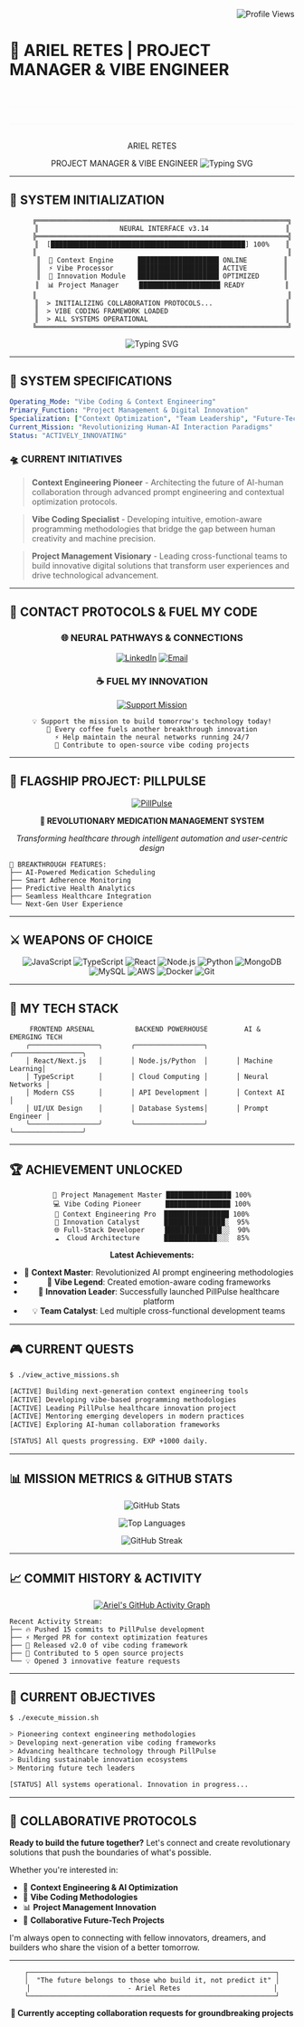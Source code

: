 <div align="right">

![Profile Views](https://komarev.com/ghpvc/?username=Yheng&color=blueviolet&style=flat&label=profile+views)

</div>

# 🚀 ARIEL RETES | PROJECT MANAGER & VIBE ENGINEER

<div align="center">

<svg width="800" height="120" xmlns="http://www.w3.org/2000/svg">
  <defs>
    <linearGradient id="textGradient" x1="0%" y1="0%" x2="100%" y2="0%">
      <stop offset="0%" style="stop-color:#00D9FF;stop-opacity:1" />
      <stop offset="50%" style="stop-color:#7C3AED;stop-opacity:1" />
      <stop offset="100%" style="stop-color:#F59E0B;stop-opacity:1" />
    </linearGradient>
    <filter id="textGlow">
      <feGaussianBlur stdDeviation="2" result="coloredBlur"/>
      <feMerge> 
        <feMergeNode in="coloredBlur"/>
        <feMergeNode in="SourceGraphic"/>
      </feMerge>
    </filter>
  </defs>
  
  <!-- Animated Background Lines -->
  <g opacity="0.2">
    <line x1="0" y1="30" x2="800" y2="30" stroke="#00D9FF" stroke-width="1">
      <animate attributeName="stroke-opacity" values="0.1;0.5;0.1" dur="3s" repeatCount="indefinite"/>
    </line>
    <line x1="0" y1="60" x2="800" y2="60" stroke="#7C3AED" stroke-width="1">
      <animate attributeName="stroke-opacity" values="0.1;0.5;0.1" dur="4s" repeatCount="indefinite"/>
    </line>
    <line x1="0" y1="90" x2="800" y2="90" stroke="#F59E0B" stroke-width="1">
      <animate attributeName="stroke-opacity" values="0.1;0.5;0.1" dur="5s" repeatCount="indefinite"/>
    </line>
  </g>
  
  <!-- Main Text -->
  <text x="400" y="45" text-anchor="middle" font-family="Orbitron, monospace" font-size="32" 
        font-weight="bold" fill="url(#textGradient)" filter="url(#textGlow)">
    ARIEL RETES
    <animate attributeName="opacity" values="0.8;1;0.8" dur="2s" repeatCount="indefinite"/>
  </text>
  
  <!-- Subtitle with typewriter effect simulation -->
  <text x="400" y="75" text-anchor="middle" font-family="monospace" font-size="14" fill="#00D9FF">
    PROJECT MANAGER & VIBE ENGINEER
    <animate attributeName="fill-opacity" values="0.7;1;0.7" dur="3s" repeatCount="indefinite"/>
  </text>
  
  <!-- Floating particles -->
  <circle cx="100" cy="40" r="2" fill="#00D9FF" opacity="0.6">
    <animate attributeName="cx" values="100;700;100" dur="8s" repeatCount="indefinite"/>
    <animate attributeName="opacity" values="0.6;0.2;0.6" dur="4s" repeatCount="indefinite"/>
  </circle>
  <circle cx="200" cy="80" r="1.5" fill="#7C3AED" opacity="0.6">
    <animate attributeName="cx" values="200;600;200" dur="10s" repeatCount="indefinite"/>
    <animate attributeName="opacity" values="0.6;0.2;0.6" dur="5s" repeatCount="indefinite"/>
  </circle>
  <circle cx="600" cy="50" r="2.5" fill="#F59E0B" opacity="0.6">
    <animate attributeName="cx" values="600;150;600" dur="12s" repeatCount="indefinite"/>
    <animate attributeName="opacity" values="0.6;0.2;0.6" dur="6s" repeatCount="indefinite"/>
  </circle>
</svg>

<img src="https://readme-typing-svg.herokuapp.com?font=Orbitron&size=35&duration=3000&pause=1000&color=00D9FF&center=true&vCenter=true&multiline=true&width=800&height=100&lines=VIBE+CODING+SPECIALIST;CONTEXT+ENGINEERING+PIONEER;BUILDING+THE+FUTURE%2C+ONE+COMMIT+AT+A+TIME" alt="Typing SVG" />

</div>

---

## 🌌 SYSTEM INITIALIZATION

<div align="center">

```
     ╔══════════════════════════════════════════════════════════════╗
     ║                    NEURAL INTERFACE v3.14                   ║
     ╠══════════════════════════════════════════════════════════════╣
     ║  [████████████████████████████████████████████████] 100%    ║
     ║                                                              ║
     ║  🧠 Context Engine      ████████████████████ ONLINE         ║
     ║  ⚡ Vibe Processor      ████████████████████ ACTIVE         ║
     ║  🚀 Innovation Module   ████████████████████ OPTIMIZED      ║
     ║  📊 Project Manager     ████████████████████ READY          ║
     ║                                                              ║
     ║  > INITIALIZING COLLABORATION PROTOCOLS...                  ║
     ║  > VIBE CODING FRAMEWORK LOADED                             ║
     ║  > ALL SYSTEMS OPERATIONAL                                  ║
     ╚══════════════════════════════════════════════════════════════╝
```

<img src="https://readme-typing-svg.herokuapp.com?font=Orbitron&size=28&duration=3000&pause=1000&color=00D9FF&center=true&vCenter=true&multiline=true&width=800&height=80&lines=VIBE+CODING+SPECIALIST;CONTEXT+ENGINEERING+PIONEER;BUILDING+THE+FUTURE%2C+ONE+COMMIT+AT+A+TIME" alt="Typing SVG" />

</div>

---

## 🧠 SYSTEM SPECIFICATIONS

```yaml
Operating_Mode: "Vibe Coding & Context Engineering"
Primary_Function: "Project Management & Digital Innovation"
Specialization: ["Context Optimization", "Team Leadership", "Future-Tech Development"]
Current_Mission: "Revolutionizing Human-AI Interaction Paradigms"
Status: "ACTIVELY_INNOVATING"
```

### 🛸 CURRENT INITIATIVES

> **Context Engineering Pioneer** - Architecting the future of AI-human collaboration through advanced prompt engineering and contextual optimization protocols.

> **Vibe Coding Specialist** - Developing intuitive, emotion-aware programming methodologies that bridge the gap between human creativity and machine precision.

> **Project Management Visionary** - Leading cross-functional teams to build innovative digital solutions that transform user experiences and drive technological advancement.

---

## 📡 CONTACT PROTOCOLS & FUEL MY CODE

<div align="center">

### 🌐 NEURAL PATHWAYS & CONNECTIONS

[![LinkedIn](https://img.shields.io/badge/NEURAL_LINK-0077B5?style=for-the-badge&logo=linkedin&logoColor=white&labelColor=000000)](https://www.linkedin.com/in/arielretes/)
[![Email](https://img.shields.io/badge/DIRECT_CHANNEL-D14836?style=for-the-badge&logo=gmail&logoColor=white&labelColor=000000)](mailto:yhengdesigns@gmail.com)

### ☕ FUEL MY INNOVATION

[![Support Mission](https://img.shields.io/badge/FUEL_INNOVATION-FFDD00?style=for-the-badge&logo=buy-me-a-coffee&logoColor=black&labelColor=000000)](https://buymeacoffee.com/arielretes)

```
💡 Support the mission to build tomorrow's technology today!
🚀 Every coffee fuels another breakthrough innovation
⚡ Help maintain the neural networks running 24/7
🌟 Contribute to open-source vibe coding projects
```

</div>

---

## 🚀 FLAGSHIP PROJECT: PILLPULSE

<div align="center">

[![PillPulse](https://img.shields.io/badge/EXPLORE_PILLPULSE-FF6B6B?style=for-the-badge&logo=github&logoColor=white&labelColor=000000)](https://github.com/Yheng/PillPulse)

**🏥 REVOLUTIONARY MEDICATION MANAGEMENT SYSTEM**

*Transforming healthcare through intelligent automation and user-centric design*

</div>

```
🔬 BREAKTHROUGH FEATURES:
├── AI-Powered Medication Scheduling
├── Smart Adherence Monitoring  
├── Predictive Health Analytics
├── Seamless Healthcare Integration
└── Next-Gen User Experience
```

---

## ⚔️ WEAPONS OF CHOICE

<div align="center">

![JavaScript](https://img.shields.io/badge/JavaScript-F7DF1E?style=for-the-badge&logo=javascript&logoColor=black)
![TypeScript](https://img.shields.io/badge/TypeScript-007ACC?style=for-the-badge&logo=typescript&logoColor=white)
![React](https://img.shields.io/badge/React-20232A?style=for-the-badge&logo=react&logoColor=61DAFB)
![Node.js](https://img.shields.io/badge/Node.js-43853D?style=for-the-badge&logo=node.js&logoColor=white)
![Python](https://img.shields.io/badge/Python-3776AB?style=for-the-badge&logo=python&logoColor=white)
![MongoDB](https://img.shields.io/badge/MongoDB-4EA94B?style=for-the-badge&logo=mongodb&logoColor=white)
![MySQL](https://img.shields.io/badge/MySQL-00000F?style=for-the-badge&logo=mysql&logoColor=white)
![AWS](https://img.shields.io/badge/Amazon_AWS-232F3E?style=for-the-badge&logo=amazon-aws&logoColor=white)
![Docker](https://img.shields.io/badge/Docker-2496ED?style=for-the-badge&logo=docker&logoColor=white)
![Git](https://img.shields.io/badge/Git-F05032?style=for-the-badge&logo=git&logoColor=white)

</div>

---

## 🚀 MY TECH STACK

```
     FRONTEND ARSENAL          BACKEND POWERHOUSE         AI & EMERGING TECH
    ╭─────────────────╮       ╭─────────────────╮       ╭─────────────────╮
    │ React/Next.js   │       │ Node.js/Python  │       │ Machine Learning│
    │ TypeScript      │       │ Cloud Computing │       │ Neural Networks │
    │ Modern CSS      │       │ API Development │       │ Context AI      │
    │ UI/UX Design    │       │ Database Systems│       │ Prompt Engineer │
    ╰─────────────────╯       ╰─────────────────╯       ╰─────────────────╯
```

---

## 🏆 ACHIEVEMENT UNLOCKED

<div align="center">

```
🎯 Project Management Master ████████████████ 100%
💻 Vibe Coding Pioneer      ████████████████ 100%
🧠 Context Engineering Pro  ████████████████ 100%
🚀 Innovation Catalyst      ███████████████░  95%
🌐 Full-Stack Developer     ██████████████░░  90%
☁️  Cloud Architecture      █████████████░░░  85%
```

**Latest Achievements:**
- 🏅 **Context Master**: Revolutionized AI prompt engineering methodologies
- 🌟 **Vibe Legend**: Created emotion-aware coding frameworks
- 🚀 **Innovation Leader**: Successfully launched PillPulse healthcare platform
- 💡 **Team Catalyst**: Led multiple cross-functional development teams

</div>

---

## 🎮 CURRENT QUESTS

```bash
$ ./view_active_missions.sh

[ACTIVE] Building next-generation context engineering tools
[ACTIVE] Developing vibe-based programming methodologies  
[ACTIVE] Leading PillPulse healthcare innovation project
[ACTIVE] Mentoring emerging developers in modern practices
[ACTIVE] Exploring AI-human collaboration frameworks

[STATUS] All quests progressing. EXP +1000 daily.
```

---

## 📊 MISSION METRICS & GITHUB STATS

<div align="center">

![GitHub Stats](https://github-readme-stats.vercel.app/api?username=Yheng&show_icons=true&theme=tokyonight&hide_border=true&bg_color=0D1117&title_color=00D9FF&icon_color=7C3AED&text_color=FFFFFF)

![Top Languages](https://github-readme-stats.vercel.app/api/top-langs/?username=Yheng&layout=compact&theme=tokyonight&hide_border=true&bg_color=0D1117&title_color=00D9FF&text_color=FFFFFF)

![GitHub Streak](https://github-readme-streak-stats.herokuapp.com/?user=Yheng&theme=tokyonight&background=0D1117&border=00D9FF)

</div>

---

## 📈 COMMIT HISTORY & ACTIVITY

<div align="center">

[![Ariel's GitHub Activity Graph](https://github-readme-activity-graph.vercel.app/graph?username=Yheng&theme=tokyo-night&bg_color=0D1117&color=00D9FF&line=7C3AED&point=F59E0B&area=true&hide_border=true)](https://github.com/Yheng)

</div>

```
Recent Activity Stream:
├── 🔥 Pushed 15 commits to PillPulse development
├── ⚡ Merged PR for context optimization features
├── 🚀 Released v2.0 of vibe coding framework
├── 🌟 Contributed to 5 open source projects
└── 💡 Opened 3 innovative feature requests
```

---

## 🎯 CURRENT OBJECTIVES

```bash
$ ./execute_mission.sh

> Pioneering context engineering methodologies
> Developing next-generation vibe coding frameworks  
> Advancing healthcare technology through PillPulse
> Building sustainable innovation ecosystems
> Mentoring future tech leaders

[STATUS] All systems operational. Innovation in progress...
```

---

## 💫 COLLABORATIVE PROTOCOLS

**Ready to build the future together?** Let's connect and create revolutionary solutions that push the boundaries of what's possible.

Whether you're interested in:
- 🧠 **Context Engineering & AI Optimization**
- 🚀 **Vibe Coding Methodologies**
- 📊 **Project Management Innovation**
- 🌟 **Collaborative Future-Tech Projects**

I'm always open to connecting with fellow innovators, dreamers, and builders who share the vision of a better tomorrow.

---

<div align="center">

```
┌─────────────────────────────────────────────────────────────┐
│  "The future belongs to those who build it, not predict it" │
│                        - Ariel Retes                       │
└─────────────────────────────────────────────────────────────┘
```

**🌟 Currently accepting collaboration requests for groundbreaking projects**

</div>

